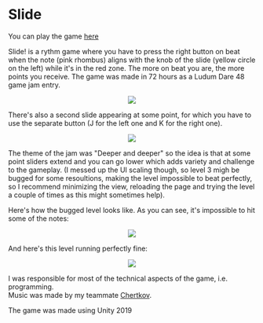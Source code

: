# Slide

You can play the game [here](https://chertkov.itch.io/slide)

Slide! is a rythm game where you have to press the right button on beat when the note (pink rhombus) aligns with the knob of the slide (yellow circle on the left) while it's in the red zone. The more on beat you are, the more points you receive. The game was made in 72 hours as a Ludum Dare 48 game jam entry. 

<p align="center">
  <img src="https://github.com/3079/Slide/blob/main/slide_1.gif?raw=true"/>
</p>

There's also a second slide appearing at some point, for which you have to use the separate button (J for the left one and K for the right one).

<p align="center">
  <img src="https://github.com/3079/Slide/blob/main/slide_2.gif?raw=true"/>
</p>

The theme of the jam was "Deeper and deeper" so the idea is that at some point sliders extend and you can go lower which adds variety and challenge to the gameplay.
(I messed up the UI scaling though, so level 3 migh be bugged for some resoultions, making the level impossible to beat perfectly, so I recommend minimizing the view, reloading the page and trying the level a couple of times as this might sometimes help).  

Here's how the bugged level looks like. As you can see, it's impossible to hit some of the notes:

<p align="center">
  <img src="https://github.com/3079/Slide/blob/main/slide_3.gif?raw=true"/>
</p>

And here's this level running perfectly fine:

<p align="center">
  <img src="https://github.com/3079/Slide/blob/main/slide_4.gif?raw=true"/>
</p>

I was responsible for most of the technical aspects of the game, i.e. programming.  
Music was made by my teammate [Chertkov](https://chertkov.itch.io/).  

The game was made using Unity 2019
